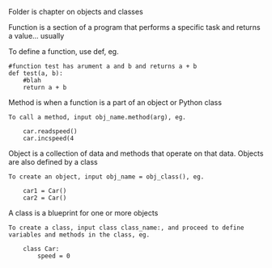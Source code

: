 Folder is chapter on objects and classes

Function is a section of a program that performs a specific task and returns a value... usually

To define a  function, use def, eg. 
	
	#function test has arument a and b and returns a + b
	def test(a, b):
		#blah
		return a + b


Method is when a function is a part of an object or Python class

	To call a method, input obj_name.method(arg), eg.

		car.readspeed()
		car.incspeed(4

Object is a collection of data and methods that operate on that data. Objects are also defined by a class

	To create an object, input obj_name = obj_class(), eg.
		
		car1 = Car()
		car2 = Car()

A class is a blueprint for one or more objects

	To create a class, input class class_name:, and proceed to define variables and methods in the class, eg.
		
		class Car:
			speed = 0




